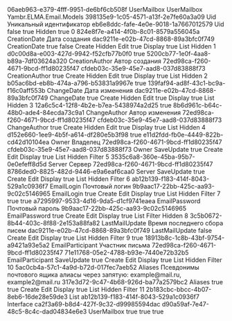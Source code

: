 ﻿<?xml version="1.0" encoding="utf-8"?>
<Entity xmlns:xsi="http://www.w3.org/2001/XMLSchema-instance" xmlns:xsd="http://www.w3.org/2001/XMLSchema">
  <Uid>06aeb963-e379-4fff-9951-de6bf6cb508f</Uid>
  <Name>UserMailbox</Name>
  <DisplayName>UserMailbox</DisplayName>
  <Namespace>Yambr.ELMA.Email.Models</Namespace>
  <Properties>
    <PropertyMetadata xsi:type="EntityPropertyMetadata">
      <Uid>398135e9-1c05-4571-a13f-2e7fe60a3a09</Uid>
      <Name>Uid</Name>
      <DisplayName>Уникальный идентификатор</DisplayName>
      <TypeUid>eb6e8ddc-fafe-4e0e-9018-1a7667012579</TypeUid>
      <Settings xsi:type="GuidSettings">
        <FieldName>Uid</FieldName>
      </Settings>
      <Nullable>false</Nullable>
      <IsSystem>true</IsSystem>
      <ViewSettings>
        <Attributes>
          <ViewAttribute>
            <Visibility>Hidden</Visibility>
            <ReadOnly>true</ReadOnly>
          </ViewAttribute>
        </Attributes>
      </ViewSettings>
      <Order>0</Order>
    </PropertyMetadata>
    <PropertyMetadata xsi:type="EntityPropertyMetadata">
      <Uid>824e8f7e-a414-4f0b-8c01-8579a556045a</Uid>
      <Name>CreationDate</Name>
      <DisplayName>Дата создания</DisplayName>
      <TypeUid>dac9211e-e02b-47cd-8868-89a3bfc0f749</TypeUid>
      <Settings xsi:type="DateTimeSettings">
        <FieldName>CreationDate</FieldName>
        <SetCurrentDate>true</SetCurrentDate>
      </Settings>
      <Nullable>false</Nullable>
      <ViewSettings>
        <Attributes>
          <ViewAttribute>
            <ViewType>Create</ViewType>
            <Visibility>Hidden</Visibility>
          </ViewAttribute>
          <ViewAttribute>
            <ViewType>Edit</ViewType>
            <ReadOnly>true</ReadOnly>
          </ViewAttribute>
          <ViewAttribute>
            <ViewType>Display</ViewType>
            <ReadOnly>true</ReadOnly>
          </ViewAttribute>
          <ViewAttribute>
            <ViewType>List</ViewType>
            <Visibility>Hidden</Visibility>
          </ViewAttribute>
        </Attributes>
      </ViewSettings>
      <Order>1</Order>
      <Handlers>
        <PropertyHandlerInfo>
          <HandlerUid>d0c00d8a-e003-427d-9942-f52cfb77b0f0</HandlerUid>
        </PropertyHandlerInfo>
      </Handlers>
      <Filterable>true</Filterable>
    </PropertyMetadata>
    <PropertyMetadata xsi:type="EntityPropertyMetadata">
      <Uid>5200cb77-1e0f-4aa8-b89a-7df03624a320</Uid>
      <Name>CreationAuthor</Name>
      <DisplayName>Автор создания</DisplayName>
      <TypeUid>72ed98ca-f260-4671-9bcd-ff1d80235f47</TypeUid>
      <SubTypeUid>cfdeb03c-35e9-45e7-aad8-037d83888f73</SubTypeUid>
      <Settings xsi:type="EntityUserSettings">
        <FieldName>CreationAuthor</FieldName>
      </Settings>
      <Nullable>true</Nullable>
      <ViewSettings>
        <Attributes>
          <ViewAttribute>
            <ViewType>Create</ViewType>
            <Visibility>Hidden</Visibility>
          </ViewAttribute>
          <ViewAttribute>
            <ViewType>Edit</ViewType>
            <ReadOnly>true</ReadOnly>
          </ViewAttribute>
          <ViewAttribute>
            <ViewType>Display</ViewType>
            <ReadOnly>true</ReadOnly>
          </ViewAttribute>
          <ViewAttribute>
            <ViewType>List</ViewType>
            <Visibility>Hidden</Visibility>
          </ViewAttribute>
        </Attributes>
      </ViewSettings>
      <Order>2</Order>
      <Handlers>
        <PropertyHandlerInfo>
          <HandlerUid>b05ac6bd-eb8b-474a-a796-b53831a9967e</HandlerUid>
        </PropertyHandlerInfo>
      </Handlers>
      <Filterable>true</Filterable>
    </PropertyMetadata>
    <PropertyMetadata xsi:type="EntityPropertyMetadata">
      <Uid>139faf94-ad8f-43c1-bc9a-f16c0aff553b</Uid>
      <Name>ChangeDate</Name>
      <DisplayName>Дата изменения</DisplayName>
      <TypeUid>dac9211e-e02b-47cd-8868-89a3bfc0f749</TypeUid>
      <Settings xsi:type="DateTimeSettings">
        <FieldName>ChangeDate</FieldName>
      </Settings>
      <Nullable>true</Nullable>
      <ViewSettings>
        <Attributes>
          <ViewAttribute>
            <ViewType>Create</ViewType>
            <Visibility>Hidden</Visibility>
          </ViewAttribute>
          <ViewAttribute>
            <ViewType>Edit</ViewType>
            <ReadOnly>true</ReadOnly>
          </ViewAttribute>
          <ViewAttribute>
            <ViewType>Display</ViewType>
            <ReadOnly>true</ReadOnly>
          </ViewAttribute>
          <ViewAttribute>
            <ViewType>List</ViewType>
            <Visibility>Hidden</Visibility>
          </ViewAttribute>
        </Attributes>
      </ViewSettings>
      <Order>3</Order>
      <Handlers>
        <PropertyHandlerInfo>
          <HandlerUid>12a6c5c4-12f8-4b2e-b7ea-5438974a2d25</HandlerUid>
        </PropertyHandlerInfo>
      </Handlers>
      <Filterable>true</Filterable>
    </PropertyMetadata>
    <PropertyMetadata xsi:type="EntityPropertyMetadata">
      <Uid>8b6d961c-b64c-48b0-ade4-84ecda73c9a1</Uid>
      <Name>ChangeAuthor</Name>
      <DisplayName>Автор изменения</DisplayName>
      <TypeUid>72ed98ca-f260-4671-9bcd-ff1d80235f47</TypeUid>
      <SubTypeUid>cfdeb03c-35e9-45e7-aad8-037d83888f73</SubTypeUid>
      <Settings xsi:type="EntityUserSettings">
        <FieldName>ChangeAuthor</FieldName>
      </Settings>
      <Nullable>true</Nullable>
      <ViewSettings>
        <Attributes>
          <ViewAttribute>
            <ViewType>Create</ViewType>
            <Visibility>Hidden</Visibility>
          </ViewAttribute>
          <ViewAttribute>
            <ViewType>Edit</ViewType>
            <ReadOnly>true</ReadOnly>
          </ViewAttribute>
          <ViewAttribute>
            <ViewType>Display</ViewType>
            <ReadOnly>true</ReadOnly>
          </ViewAttribute>
          <ViewAttribute>
            <ViewType>List</ViewType>
            <Visibility>Hidden</Visibility>
          </ViewAttribute>
        </Attributes>
      </ViewSettings>
      <Order>4</Order>
      <Handlers>
        <PropertyHandlerInfo>
          <HandlerUid>d152e660-1ee9-4b5f-a614-df280e5b3f98</HandlerUid>
        </PropertyHandlerInfo>
      </Handlers>
      <Filterable>true</Filterable>
    </PropertyMetadata>
    <PropertyMetadata xsi:type="EntityPropertyMetadata">
      <Uid>e11d2fdd-fb0e-4449-822b-cd42d10104ea</Uid>
      <Name>Owner</Name>
      <DisplayName>Владелец</DisplayName>
      <TypeUid>72ed98ca-f260-4671-9bcd-ff1d80235f47</TypeUid>
      <SubTypeUid>cfdeb03c-35e9-45e7-aad8-037d83888f73</SubTypeUid>
      <Settings xsi:type="EntityUserSettings">
        <FieldName>Owner</FieldName>
        <CascadeMode>SaveUpdate</CascadeMode>
      </Settings>
      <Nullable>true</Nullable>
      <ViewSettings>
        <Attributes>
          <ViewAttribute>
            <ViewType>Create</ViewType>
          </ViewAttribute>
          <ViewAttribute>
            <ViewType>Edit</ViewType>
          </ViewAttribute>
          <ViewAttribute>
            <ViewType>Display</ViewType>
            <ReadOnly>true</ReadOnly>
          </ViewAttribute>
          <ViewAttribute>
            <ViewType>List</ViewType>
            <Visibility>Hidden</Visibility>
          </ViewAttribute>
          <ViewAttribute>
            <ViewType>Filter</ViewType>
          </ViewAttribute>
        </Attributes>
      </ViewSettings>
      <Order>5</Order>
    </PropertyMetadata>
    <PropertyMetadata xsi:type="EntityPropertyMetadata">
      <Uid>3535c6a8-360e-45ba-95b7-0e0efeff8d5d</Uid>
      <Name>Server</Name>
      <DisplayName>Сервер</DisplayName>
      <TypeUid>72ed98ca-f260-4671-9bcd-ff1d80235f47</TypeUid>
      <SubTypeUid>8786ded0-8825-482d-9446-e9a6eaf6caa0</SubTypeUid>
      <Settings xsi:type="EntitySettings">
        <FieldName>Server</FieldName>
        <CascadeMode>SaveUpdate</CascadeMode>
      </Settings>
      <Nullable>true</Nullable>
      <ViewSettings>
        <Attributes>
          <ViewAttribute>
            <ViewType>Create</ViewType>
          </ViewAttribute>
          <ViewAttribute>
            <ViewType>Edit</ViewType>
          </ViewAttribute>
          <ViewAttribute>
            <ViewType>Display</ViewType>
            <ReadOnly>true</ReadOnly>
          </ViewAttribute>
          <ViewAttribute>
            <ViewType>List</ViewType>
            <Visibility>Hidden</Visibility>
          </ViewAttribute>
          <ViewAttribute>
            <ViewType>Filter</ViewType>
          </ViewAttribute>
        </Attributes>
      </ViewSettings>
      <Order>6</Order>
    </PropertyMetadata>
    <PropertyMetadata xsi:type="EntityPropertyMetadata">
      <Uid>ab12b139-f183-414f-8043-529a1c0936f7</Uid>
      <Name>EmailLogin</Name>
      <DisplayName>Почтовый логин</DisplayName>
      <TypeUid>9b9aac17-22bb-425c-aa93-9c02c5146965</TypeUid>
      <Settings xsi:type="StringSettings">
        <FieldName>EmailLogin</FieldName>
      </Settings>
      <Nullable>true</Nullable>
      <ViewSettings>
        <Attributes>
          <ViewAttribute>
            <ViewType>Create</ViewType>
          </ViewAttribute>
          <ViewAttribute>
            <ViewType>Edit</ViewType>
          </ViewAttribute>
          <ViewAttribute>
            <ViewType>Display</ViewType>
            <ReadOnly>true</ReadOnly>
          </ViewAttribute>
          <ViewAttribute>
            <ViewType>List</ViewType>
            <Visibility>Hidden</Visibility>
          </ViewAttribute>
          <ViewAttribute>
            <ViewType>Filter</ViewType>
          </ViewAttribute>
        </Attributes>
      </ViewSettings>
      <Order>7</Order>
      <InFastSearch>true</InFastSearch>
      <Filterable>true</Filterable>
    </PropertyMetadata>
    <PropertyMetadata xsi:type="EntityPropertyMetadata">
      <Uid>a7295997-9533-4d16-9da5-d1cf9741eaea</Uid>
      <Name>EmailPassword</Name>
      <DisplayName>Почтовый пароль</DisplayName>
      <TypeUid>9b9aac17-22bb-425c-aa93-9c02c5146965</TypeUid>
      <Settings xsi:type="StringSettings">
        <FieldName>EmailPassword</FieldName>
      </Settings>
      <Nullable>true</Nullable>
      <ViewSettings>
        <Attributes>
          <ViewAttribute>
            <ViewType>Create</ViewType>
          </ViewAttribute>
          <ViewAttribute>
            <ViewType>Edit</ViewType>
          </ViewAttribute>
          <ViewAttribute>
            <ViewType>Display</ViewType>
            <ReadOnly>true</ReadOnly>
          </ViewAttribute>
          <ViewAttribute>
            <ViewType>List</ViewType>
          </ViewAttribute>
          <ViewAttribute>
            <ViewType>Filter</ViewType>
            <Visibility>Hidden</Visibility>
          </ViewAttribute>
        </Attributes>
      </ViewSettings>
      <Order>8</Order>
    </PropertyMetadata>
    <PropertyMetadata xsi:type="EntityPropertyMetadata">
      <Uid>3c5b0672-8b44-403c-8f88-2e153a88fa82</Uid>
      <Name>LastMailUpdate</Name>
      <DisplayName>Время последнего сбора писем</DisplayName>
      <TypeUid>dac9211e-e02b-47cd-8868-89a3bfc0f749</TypeUid>
      <Settings xsi:type="DateTimeSettings">
        <FieldName>LastMailUpdate</FieldName>
      </Settings>
      <Nullable>false</Nullable>
      <ViewSettings>
        <Attributes>
          <ViewAttribute>
            <ViewType>Create</ViewType>
          </ViewAttribute>
          <ViewAttribute>
            <ViewType>Edit</ViewType>
          </ViewAttribute>
          <ViewAttribute>
            <ViewType>Display</ViewType>
            <ReadOnly>true</ReadOnly>
          </ViewAttribute>
          <ViewAttribute>
            <ViewType>List</ViewType>
            <Visibility>Hidden</Visibility>
          </ViewAttribute>
          <ViewAttribute>
            <ViewType>Filter</ViewType>
          </ViewAttribute>
        </Attributes>
      </ViewSettings>
      <Order>9</Order>
      <Filterable>true</Filterable>
    </PropertyMetadata>
    <PropertyMetadata xsi:type="EntityPropertyMetadata">
      <Uid>18913b8c-1c8b-43bf-9754-a9421a93e5a2</Uid>
      <Name>EmailParticipant</Name>
      <DisplayName>Участник письма</DisplayName>
      <TypeUid>72ed98ca-f260-4671-9bcd-ff1d80235f47</TypeUid>
      <SubTypeUid>71e11768-05e2-4788-b93e-7440e72b32b5</SubTypeUid>
      <Settings xsi:type="EntitySettings">
        <FieldName>EmailParticipant</FieldName>
        <CascadeMode>SaveUpdate</CascadeMode>
      </Settings>
      <Nullable>true</Nullable>
      <ViewSettings>
        <Attributes>
          <ViewAttribute>
            <ViewType>Create</ViewType>
          </ViewAttribute>
          <ViewAttribute>
            <ViewType>Edit</ViewType>
          </ViewAttribute>
          <ViewAttribute>
            <ViewType>Display</ViewType>
            <ReadOnly>true</ReadOnly>
          </ViewAttribute>
          <ViewAttribute>
            <ViewType>List</ViewType>
            <Visibility>Hidden</Visibility>
          </ViewAttribute>
          <ViewAttribute>
            <ViewType>Filter</ViewType>
          </ViewAttribute>
        </Attributes>
      </ViewSettings>
      <Order>10</Order>
    </PropertyMetadata>
    <PropertyMetadata xsi:type="EntityPropertyMetadata">
      <Uid>5ac0cb4a-57c1-4a9d-b72d-017fec7aeb52</Uid>
      <Name>Aliases</Name>
      <DisplayName>Псевдонимы почтового ящика</DisplayName>
      <Description>алиасы через запятую: example@mail.ru, example2@mail.ru</Description>
      <TypeUid>317e3d72-9c47-4b68-926d-ba77a2579bc2</TypeUid>
      <Settings xsi:type="TextSettings">
        <FieldName>Aliases</FieldName>
        <MultiLine>true</MultiLine>
      </Settings>
      <Nullable>true</Nullable>
      <ViewSettings>
        <Attributes>
          <ViewAttribute>
            <ViewType>Create</ViewType>
          </ViewAttribute>
          <ViewAttribute>
            <ViewType>Edit</ViewType>
          </ViewAttribute>
          <ViewAttribute>
            <ViewType>Display</ViewType>
            <ReadOnly>true</ReadOnly>
          </ViewAttribute>
          <ViewAttribute>
            <ViewType>List</ViewType>
            <Visibility>Hidden</Visibility>
          </ViewAttribute>
          <ViewAttribute>
            <ViewType>Filter</ViewType>
          </ViewAttribute>
        </Attributes>
      </ViewSettings>
      <Order>11</Order>
    </PropertyMetadata>
  </Properties>
  <TableViews>
    <TableView>
      <Uid>2b183cbc-bbcc-4b07-8eb6-16de28e59de3</Uid>
      <ViewType>List</ViewType>
    </TableView>
  </TableViews>
  <TitlePropertyUid>ab12b139-f183-414f-8043-529a1c0936f7</TitlePropertyUid>
  <Type>Interface</Type>
  <ImplementationUid>ca2f3a69-b8d4-427f-9c32-d99985594dac</ImplementationUid>
  <IdTypeUid>d90a59af-7e47-48c5-8c4c-dad04834e6e3</IdTypeUid>
  <TableName>UserMailbox</TableName>
  <IsSoftDeletable>true</IsSoftDeletable>
  <ShowInCatalogList>true</ShowInCatalogList>
  <Filterable>true</Filterable>
  <Filter />
  <Actions />
</Entity>